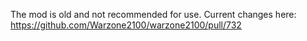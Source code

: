 The mod is old and not recommended for use.
Current changes here:
https://github.com/Warzone2100/warzone2100/pull/732

